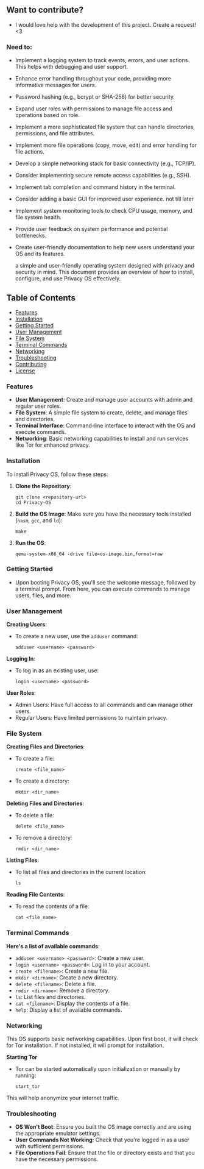 ## Want to contribute?
* I would love help with the development of this project. Create a request! <3

### Need to:
* Implement a logging system to track events, errors, and user actions. This helps with debugging and user support.
* Enhance error handling throughout your code, providing more informative messages for users.
* Password hashing (e.g., bcrypt or SHA-256) for better security.
* Expand user roles with permissions to manage file access and operations based on role.
* Implement a more sophisticated file system that can handle directories, permissions, and file attributes.
* Implement more file operations (copy, move, edit) and error handling for file actions.
* Develop a simple networking stack for basic connectivity (e.g., TCP/IP).
* Consider implementing secure remote access capabilities (e.g., SSH).
* Implement tab completion and command history in the terminal.
* Consider adding a basic GUI for improved user experience. not till later
* Implement system monitoring tools to check CPU usage, memory, and file system health.
* Provide user feedback on system performance and potential bottlenecks.
* Create user-friendly documentation to help new users understand your OS and its features.

  a simple and user-friendly operating system designed with privacy and security in mind. This document provides an overview of how to install, configure, and use Privacy OS effectively.

## Table of Contents

- [Features](#features)
- [Installation](#installation)
- [Getting Started](#getting-started)
- [User Management](#user-management)
- [File System](#file-system)
- [Terminal Commands](#terminal-commands)
- [Networking](#networking)
- [Troubleshooting](#troubleshooting)
- [Contributing](#contributing)
- [License](https://github.com/CPScript/os/LICENSE)

### Features

- **User Management**: Create and manage user accounts with admin and regular user roles.
- **File System**: A simple file system to create, delete, and manage files and directories.
- **Terminal Interface**: Command-line interface to interact with the OS and execute commands.
- **Networking**: Basic networking capabilities to install and run services like Tor for enhanced privacy.

### Installation

To install Privacy OS, follow these steps:

1. **Clone the Repository**:
   ```
   git clone <repository-url>
   cd Privacy-OS
   ```
   
2. **Build the OS Image**: Make sure you have the necessary tools installed (`nasm`, `gcc`, and `ld`):
   ```
   make
   ```
   
3. **Run the OS**:
   ```
   qemu-system-x86_64 -drive file=os-image.bin,format=raw
   ```
   
### Getting Started
* Upon booting Privacy OS, you'll see the welcome message, followed by a terminal prompt. From here, you can execute commands to manage users, files, and more.

### User Management
**Creating Users**:
* To create a new user, use the `adduser` command:
  ```
  adduser <username> <password>
  ```

**Logging In**:
* To log in as an existing user, use:
  ```
  login <username> <password>
  ```

**User Roles**:
* Admin Users: Have full access to all commands and can manage other users.
* Regular Users: Have limited permissions to maintain privacy.

### File System
**Creating Files and Directories**:
* To create a file:
  ```
  create <file_name>
  ```

* To create a directory:
  ```
  mkdir <dir_name>
  ```

**Deleting Files and Directories**:
* To delete a file:
  ```
  delete <file_name>
  ```

* To remove a directory:
  ```
  rmdir <dir_name>
  ```

**Listing Files**:
* To list all files and directories in the current location:
  ```
  ls
  ```

**Reading File Contents**:
* To read the contents of a file:
  ```
  cat <file_name>
  ```

### Terminal Commands
**Here's a list of available commands**:

* `adduser <username> <password>`: Create a new user.
* `login <username> <password>`: Log in to your account.
* `create <filename>`: Create a new file.
* `mkdir <dirname>`: Create a new directory.
* `delete <filename>`: Delete a file.
* `rmdir <dirname>`: Remove a directory.
* `ls`: List files and directories.
* `cat <filename>`: Display the contents of a file.
* `help`: Display a list of available commands.

### Networking
This OS supports basic networking capabilities. Upon first boot, it will check for Tor installation. If not installed, it will prompt for installation.


**Starting Tor**
* Tor can be started automatically upon initialization or manually by running:
  ```
  start_tor
  ```
This will help anonymize your internet traffic.

### Troubleshooting
* **OS Won't Boot**: Ensure you built the OS image correctly and are using the appropriate emulator settings.
* **User Commands Not Working**: Check that you're logged in as a user with sufficient permissions.
* **File Operations Fail**: Ensure that the file or directory exists and that you have the necessary permissions.

